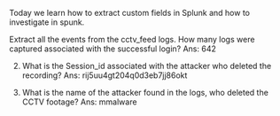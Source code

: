 Today we learn how to extract custom fields in Splunk and how to investigate in spunk.

Extract all the events from the cctv_feed logs. How many logs were captured associated with the successful login?
Ans: 642

2. What is the Session_id associated with the attacker who deleted the recording?
Ans: rij5uu4gt204q0d3eb7jj86okt

4. What is the name of the attacker found in the logs, who deleted the CCTV footage?
Ans: mmalware
